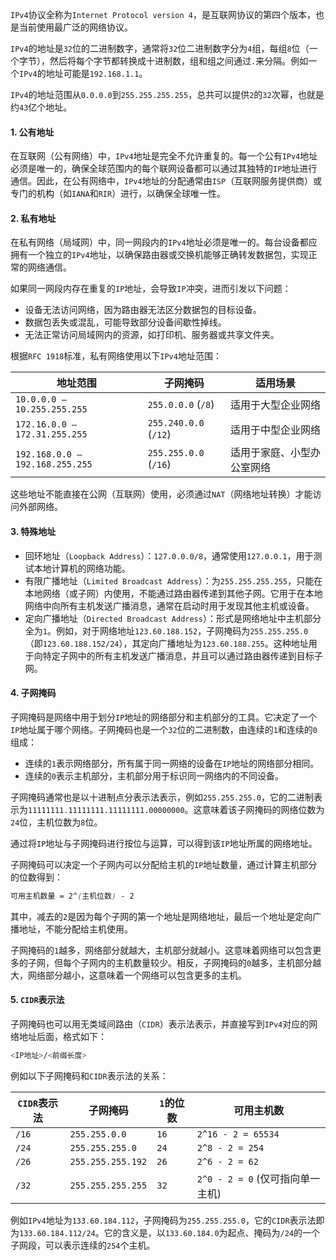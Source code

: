 `IPv4`协议全称为`Internet Protocol version 4`，是互联网协议的第四个版本，也是当前使用最广泛的网络协议。

`IPv4`的地址是`32`位的二进制数字，通常将`32`位二进制数字分为`4`组，每组`8`位（一个字节），然后将每个字节都转换成十进制数，组和组之间通过`.`来分隔。例如一个`IPv4`的地址可能是`192.168.1.1`。

`IPv4`的地址范围从`0.0.0.0`到`255.255.255.255`，总共可以提供`2`的`32`次幂，也就是约`43`亿个地址。

#### 1. 公有地址

在互联网（公有网络）中，`IPv4`地址是完全不允许重复的。每一个公有`IPv4`地址必须是唯一的，确保全球范围内的每个联网设备都可以通过其独特的`IP`地址进行通信。因此，在公有网络中，`IPv4`地址的分配通常由`ISP`（互联网服务提供商）或专门的机构（如`IANA`和`RIR`）进行，以确保全球唯一性。

#### 2. 私有地址

在私有网络（局域网）中，同一网段内的`IPv4`地址必须是唯一的。每台设备都应拥有一个独立的`IPv4`地址，以确保路由器或交换机能够正确转发数据包，实现正常的网络通信。

如果同一网段内存在重复的`IP`地址，会导致`IP`冲突，进而引发以下问题：

- 设备无法访问网络，因为路由器无法区分数据包的目标设备。
- 数据包丢失或混乱，可能导致部分设备间歇性掉线。
- 无法正常访问局域网内的资源，如打印机、服务器或共享文件夹。

根据`RFC 1918`标准，私有网络使用以下`IPv4`地址范围：

| **地址范围**                    | **子网掩码**          | **适用场景**               |
| ------------------------------- | --------------------- | -------------------------- |
| `10.0.0.0 – 10.255.255.255`     | `255.0.0.0` (`/8`)    | 适用于大型企业网络         |
| `172.16.0.0 – 172.31.255.255`   | `255.240.0.0` (`/12`) | 适用于中型企业网络         |
| `192.168.0.0 – 192.168.255.255` | `255.255.0.0` (`/16`) | 适用于家庭、小型办公室网络 |

这些地址不能直接在公网（互联网）使用，必须通过`NAT`（网络地址转换）才能访问外部网络。

#### 3. 特殊地址

- 回环地址（`Loopback Address`）：`127.0.0.0/8`，通常使用`127.0.0.1`，用于测试本地计算机的网络功能。
- 有限广播地址（`Limited Broadcast Address`）：为`255.255.255.255`，只能在本地网络（或子网）内使用，不能通过路由器传递到其他子网。它用于在本地网络中向所有主机发送广播消息，通常在启动时用于发现其他主机或设备。
- 定向广播地址（`Directed Broadcast Address`）：形式是网络地址中主机部分全为`1`。例如，对于网络地址`123.60.188.152`，子网掩码为`255.255.255.0`（即`123.60.188.152/24`），其定向广播地址为`123.60.188.255`。这种地址用于向特定子网中的所有主机发送广播消息，并且可以通过路由器传递到目标子网。

#### 4. 子网掩码

子网掩码是网络中用于划分`IP`地址的网络部分和主机部分的工具。它决定了一个`IP`地址属于哪个网络。子网掩码也是一个`32`位的二进制数，由连续的`1`和连续的`0`组成：

- 连续的`1`表示网络部分，所有属于同一网络的设备在`IP`地址的网络部分相同。
- 连续的`0`表示主机部分，主机部分用于标识同一网络内的不同设备。

子网掩码通常也是以十进制点分表示法表示，例如`255.255.255.0`，它的二进制表示为`11111111.11111111.11111111.00000000`。这意味着该子网掩码的网络位数为`24`位，主机位数为`8`位。

通过将`IP`地址与子网掩码进行按位与运算，可以得到该`IP`地址所属的网络地址。

子网掩码可以决定一个子网内可以分配给主机的`IP`地址数量，通过计算主机部分的位数得到：

```scss
可用主机数量 = 2^(主机位数) - 2
```

其中，减去的`2`是因为每个子网的第一个地址是网络地址，最后一个地址是定向广播地址，不能分配给主机使用。

子网掩码的`1`越多，网络部分就越大，主机部分就越小。这意味着网络可以包含更多的子网，但每个子网内的主机数量较少。相反，子网掩码的`0`越多，主机部分越大，网络部分越小，这意味着一个网络可以包含更多的主机。

#### 5. `CIDR`表示法

子网掩码也可以用无类域间路由（`CIDR`）表示法表示，并直接写到`IPv4`对应的网络地址后面，格式如下：

```sh
<IP地址>/<前缀长度>
```

例如以下子网掩码和`CIDR`表示法的关系：

| `CIDR`表示法 | 子网掩码          | `1`的位数 | 可用主机数                       |
| ------------ | ----------------- | --------- | -------------------------------- |
| `/16`        | `255.255.0.0`     | `16`      | `2^16 - 2 = 65534`               |
| `/24`        | `255.255.255.0`   | `24`      | `2^8 - 2 = 254`                  |
| `/26`        | `255.255.255.192` | `26`      | `2^6 - 2 = 62`                   |
| `/32`        | `255.255.255.255` | `32`      | `2^0 - 2 = 0` (仅可指向单一主机) |

例如`IPv4`地址为`133.60.184.112`，子网掩码为`255.255.255.0`，它的`CIDR`表示法即为`133.60.184.112/24`。它的含义是，以`133.60.184.0`为起点、掩码为`/24`的一个子网段，可以表示连续的`254`个主机。